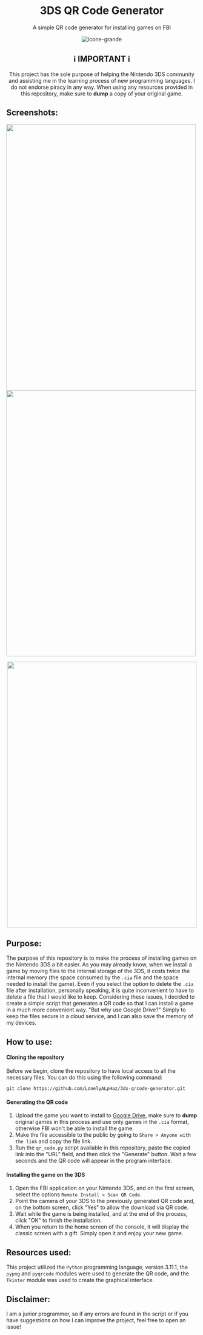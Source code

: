 <h1 align='center'>3DS QR Code Generator</h1>
<p align='center'>A simple QR code generator for installing games on FBI</p>

<div align="center">
  <img src="./assets/icone-grande.png" alt="icone-grande">
</div>

<h2 align="center">ℹ️ IMPORTANT ℹ️</h2>

<p align="center">
  This project has the sole purpose of helping the Nintendo 3DS community and assisting me in the learning process of new programming languages. I do not endorse piracy in any way. When using any resources provided in this repository, make sure to <strong>dump</strong> a copy of your original game.
</p>

## Screenshots:
<img src="./screenshots/Screenshot_1.png" width="500px" height="700px"> <img src="./screenshots/Screenshot_2.png" width="500px" height="700px">
<div align="center"><img src="./screenshots/Screenshot_3.png" width="500px" height="700px"></div>

## Purpose:

The purpose of this repository is to make the process of installing games on the Nintendo 3DS a bit easier. As you may already know, when we install a game by moving files to the internal storage of the 3DS, it costs twice the internal memory (the space consumed by the ```.cia``` file and the space needed to install the game). Even if you select the option to delete the ```.cia``` file after installation, personally speaking, it is quite inconvenient to have to delete a file that I would like to keep. Considering these issues, I decided to create a simple script that generates a QR code so that I can install a game in a much more convenient way. "But why use Google Drive?" Simply to keep the files secure in a cloud service, and I can also save the memory of my devices.

## How to use:

#### Cloning the repository
Before we begin, clone the repository to have local access to all the necessary files. You can do this using the following command:

```
git clone https://github.com/LonelyALpHaz/3ds-qrcode-generator.git
```

#### Generating the QR code
1. Upload the game you want to install to [Google Drive](https://www.google.com/intl/pt-br/drive/about.html), make sure to **dump** original games in this process and use only games in the ```.cia``` format, otherwise FBI won't be able to install the game.
2. Make the file accessible to the public by going to ```Share > Anyone with the link``` and copy the file link.
3. Run the ```qr_code.py``` script available in this repository, paste the copied link into the "URL" field, and then click the "Generate" button. Wait a few seconds and the QR code will appear in the program interface.

#### Installing the game on the 3DS
1. Open the FBI application on your Nintendo 3DS, and on the first screen, select the options ```Remote Install > Scan QR Code```.
2. Point the camera of your 3DS to the previously generated QR code and, on the bottom screen, click "Yes" to allow the download via QR code.
3. Wait while the game is being installed, and at the end of the process, click "OK" to finish the installation.
4. When you return to the home screen of the console, it will display the classic screen with a gift. Simply open it and enjoy your new game.

## Resources used:

This project utilized the ```Python``` programming language, version 3.11.1, the ```pypng``` and ```pyqrcode``` modules were used to generate the QR code, and the ```Tkinter``` module was used to create the graphical interface.

## Disclaimer:

I am a junior programmer, so if any errors are found in the script or if you have suggestions on how I can improve the project, feel free to open an issue!
